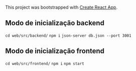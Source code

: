 This project was bootstrapped with [Create React App](https://github.com/facebook/create-react-app).
## Modo de inicialização backend
`cd web/src/backend/`
`npm i`
`json-server db.json --port 3001`

## Modo de inicialização frontend

`cd web/src/frontend/`
`npm i`
`npm start`

